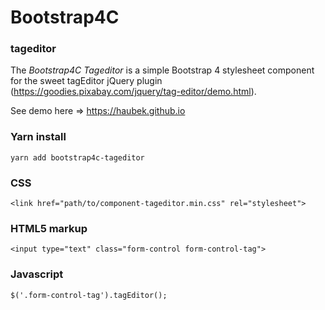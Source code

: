# Bootstrap4C

### tageditor

The *Bootstrap4C Tageditor* is a simple Bootstrap 4 stylesheet component for the sweet tagEditor jQuery plugin (https://goodies.pixabay.com/jquery/tag-editor/demo.html).

See demo here => https://haubek.github.io

### Yarn install

```
yarn add bootstrap4c-tageditor
```

### CSS

```
<link href="path/to/component-tageditor.min.css" rel="stylesheet">
```

### HTML5 markup

```
<input type="text" class="form-control form-control-tag">
```

### Javascript

```
$('.form-control-tag').tagEditor();
```

